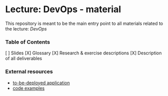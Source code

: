 Lecture: DevOps - material
==========================


This repository is meant to be the main entry point to all materials related to the lecture: *DevOps*


### Table of Contents

[ ] Slides
[X] Glossary
[X] Research & exercise descriptions
[X] Description of all deliverables 


### External resources

* [to-be-deployed application](https://github.com/lucendio/lecture-devops-app)
* [code examples](https://github.com/lucendio/lecture-devops-code)
